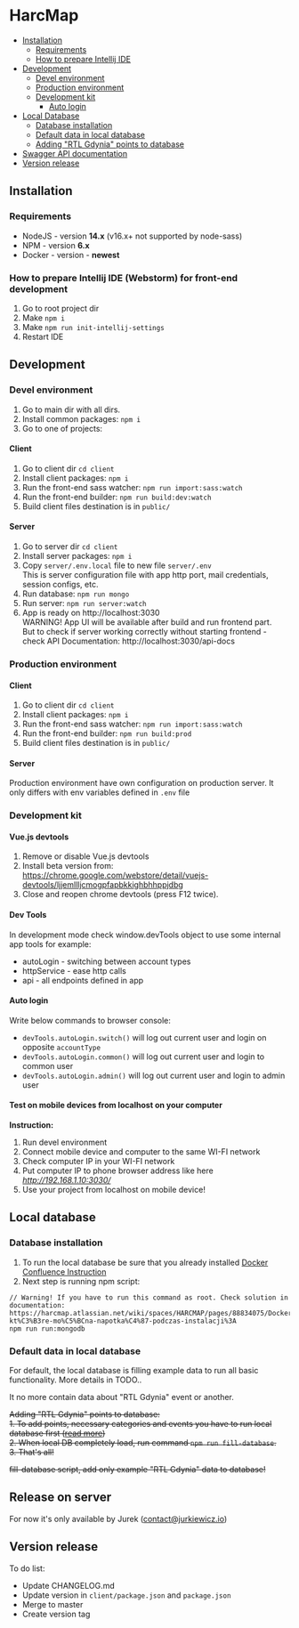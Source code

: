 
# HarcMap

- [Installation](#installation)
   - [Requirements](#requirements)
   - [How to prepare Intellij IDE](#how-to-prepare-intellij-ide-webstorm--phpstorm-for-front-end-development)
- [Development](#development)
   - [Devel environment](#devel-environment)
   - [Production environment](#production-environment)
   - [Development kit](#development-kit)
      - [Auto login](#auto-login)
- [Local Database](#local-database)
   - [Database installation](#database-installation)
   - [Default data in local database](#default-data-in-local-database)
   - [Adding "RTL Gdynia" points to database](#adding-rtl-gdynia-points-to-database)
- [Swagger API documentation](#swagger-documentation)
- [Version release](#version-release)



## Installation

### Requirements
- NodeJS - version **14.x** (v16.x+ not supported by node-sass)
- NPM - version **6.x**
- Docker - version - **newest**

### How to prepare Intellij IDE (Webstorm) for front-end development
1. Go to root project dir
2. Make `npm i`
3. Make `npm run init-intellij-settings`
4. Restart IDE



## Development

### Devel environment
1. Go to main dir with all dirs.
2. Install common packages: `npm i`
3. Go to one of projects:

#### Client
1. Go to client dir `cd client`
2. Install client packages: `npm i`
3. Run the front-end sass watcher: `npm run import:sass:watch`
4. Run the front-end builder: `npm run build:dev:watch`
5. Build client files destination is in `public/`
   
#### Server
1. Go to server dir `cd client`
2. Install server packages: `npm i`
3. Copy `server/.env.local` file to new file `server/.env`   
   This is server configuration file with app http port, mail credentials, session configs, etc.
4. Run database: `npm run mongo`
5. Run server: `npm run server:watch`
6. App is ready on http://localhost:3030  
   WARNING! App UI will be available after build and run frontend part.  
   But to check if server working correctly without starting frontend - check API Documentation: http://localhost:3030/api-docs

### Production environment

#### Client
1. Go to client dir `cd client`
2. Install client packages: `npm i`
3. Run the front-end sass watcher: `npm run import:sass:watch`
4. Run the front-end builder: `npm run build:prod`
5. Build client files destination is in `public/`

#### Server
Production environment have own configuration on production server.
It only differs with env variables defined in `.env` file

### Development kit

#### Vue.js devtools
1. Remove or disable Vue.js devtools
2. Install beta version from: https://chrome.google.com/webstore/detail/vuejs-devtools/ljjemllljcmogpfapbkkighbhhppjdbg
3. Close and reopen chrome devtools (press F12 twice).

#### Dev Tools
In development mode check window.devTools object to use some internal app tools for example:
- autoLogin - switching between account types
- httpService - ease http calls
- api - all endpoints defined in app

#### Auto login
Write below commands to browser console:
- `devTools.autoLogin.switch()` will log out current user and login on opposite `accountType`
- `devTools.autoLogin.common()` will log out current user and login to common user
- `devTools.autoLogin.admin()` will log out current user and login to admin user

#### Test on mobile devices from localhost on your computer
**Instruction:**
1. Run devel environment
2. Connect mobile device and computer to the same WI-FI network
3. Check computer IP in your WI-FI network
4. Put computer IP to phone browser address like here _http://192.168.1.10:3030/_
5. Use your project from localhost on mobile device!

## Local database

### Database installation
1. To run the local database be sure that you already installed [Docker Confluence Instruction](https://harcmap.atlassian.net/wiki/spaces/HARCMAP/pages/88834075/Docker+w+Harcmapie)
2. Next step is running npm script: 
```
// Warning! If you have to run this command as root. Check solution in documentation: https://harcmap.atlassian.net/wiki/spaces/HARCMAP/pages/88834075/Docker+w+Harcmapie#Problemy-kt%C3%B3re-mo%C5%BCna-napotka%C4%87-podczas-instalacji%3A
npm run run:mongodb
``` 

### Default data in local database
For default, the local database is filling example data to run all basic functionality.
More details in TODO..

It no more contain data about "RTL Gdynia" event or another.  

~~Adding "RTL Gdynia" points to database:~~  
~~1. To add points, necessary categories and events you have to run local database first ([read more](#local-database))~~  
~~2. When local DB completely load, run command `npm run fill-database`.~~   
~~3. That's all!~~

~~fill-database script, add only example "RTL Gdynia" data to database!~~


## Release on server
For now it's only available by Jurek (contact@jurkiewicz.io)

## Version release
To do list:
- Update CHANGELOG.md
- Update version in `client/package.json` and `package.json`
- Merge to master
- Create version tag
